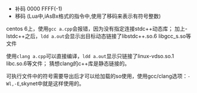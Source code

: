 * 补码 0000 FFFF(-1)
* 移码 (Lua中,iAsBx格式的指令中,使用了移码来表示有符号整数)


centos 6上，使用`gcc a.cpp`会报错，因为没有指定连接stdc++动态库；
加上-lstdc++之后，`ldd a.out`会显示出目标动态链接了libstdc++.so.6 libgcc_s.so等文件

使用`clang a.cpp`可以直接编译，`ldd a.out`显示只链接了linux-vdso.so.1 libc.so.6等文件；
猜想clang的c++库是静态链接的。

可执行文件中的符号需要导出后才可以给加载的so使用，使用gcc/clang选项：`-Wl,-E`,skynet中就是这样使用的。
